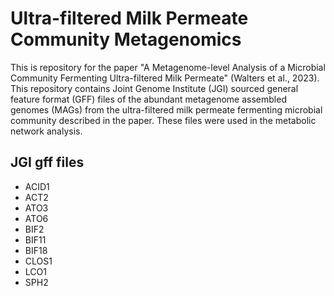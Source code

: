 # Ultra-filtered Milk Permeate Community Metagenomics

This is repository for the paper "A Metagenome-level Analysis of a Microbial Community Fermenting Ultra-filtered Milk Permeate" (Walters et al., 2023). This repository contains Joint Genome Institute (JGI) sourced general feature format (GFF) files of the abundant metagenome assembled genomes (MAGs) from the ultra-filtered milk permeate fermenting microbial community described in the paper. These files were used in the metabolic network analysis.

## JGI gff files
- ACID1
- ACT2
- ATO3
- ATO6
- BIF2
- BIF11
- BIF18
- CLOS1
- LCO1
- SPH2
